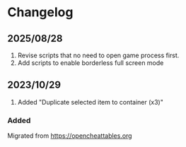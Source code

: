 # Changelog

## 2025/08/28
1. Revise scripts that no need to open game process first.
1. Add scripts to enable borderless full screen mode 

## 2023/10/29
1. Added "Duplicate selected item to container (x3)"

### Added
Migrated from https://opencheattables.org
